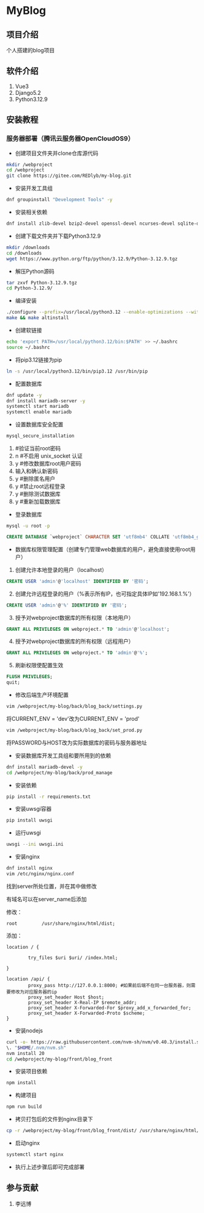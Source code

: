 # MyBlog

## 项目介绍
个人搭建的blog项目

## 软件介绍
1. Vue3
2. Django5.2
3. Python3.12.9


## 安装教程

### 服务器部署（腾讯云服务器OpenCloudOS9）

* 创建项目文件夹并clone仓库源代码
```bash
mkdir /webproject
cd /webproject
git clone https://gitee.com/REDlyb/my-blog.git
```
* 安装开发工具组
```bash
dnf groupinstall "Development Tools" -y
```
* 安装相关依赖
```bash
dnf install zlib-devel bzip2-devel openssl-devel ncurses-devel sqlite-devel readline-devel tk-devel libffi-devel xz-devel -y
```
* 创建下载文件夹并下载Python3.12.9
```bash
mkdir /downloads
cd /downloads
wget https://www.python.org/ftp/python/3.12.9/Python-3.12.9.tgz
```
* 解压Python源码
```bash
tar zxvf Python-3.12.9.tgz
cd Python-3.12.9/
```
* 编译安装
```bash
./configure --prefix=/usr/local/python3.12 --enable-optimizations --with-ensurepip=install
make && make altinstall
```
* 创建软链接
```bash
echo 'export PATH=/usr/local/python3.12/bin:$PATH' >> ~/.bashrc
source ~/.bashrc
```
* 将pip3.12链接为pip
```bash
ln -s /usr/local/python3.12/bin/pip3.12 /usr/bin/pip
```
* 配置数据库
```bash
dnf update -y
dnf install mariadb-server -y
systemctl start mariadb
systemctl enable mariadb
```
* 设置数据库安全配置
```bash
mysql_secure_installation
```
1. #验证当前root密码
2. n #不启用 unix_socket 认证
3. y #修改数据库root用户密码
4. 输入和确认新密码
5. y #删除匿名用户
6. y #禁止root远程登录
7. y #删除测试数据库
8. y #重新加载数据库

* 登录数据库
```bash
mysql -u root -p
```
```sql
CREATE DATABASE `webproject` CHARACTER SET 'utf8mb4' COLLATE 'utf8mb4_general_ci';
```
* 数据库权限管理配置（创建专门管理web数据库的用户，避免直接使用root用户）
1. 创建允许本地登录的用户（localhost）
```sql
CREATE USER 'admin'@'localhost' IDENTIFIED BY '密码';
```
2. 创建允许远程登录的用户（%表示所有IP，也可指定具体IP如'192.168.1.%'）
```sql
CREATE USER 'admin'@'%' IDENTIFIED BY '密码';
```
3. 授予对webproject数据库的所有权限（本地用户）
```sql
GRANT ALL PRIVILEGES ON webproject.* TO 'admin'@'localhost';
```
4. 授予对webproject数据库的所有权限（远程用户）
```sql
GRANT ALL PRIVILEGES ON webproject.* TO 'admin'@'%';
```
5. 刷新权限使配置生效
```sql
FLUSH PRIVILEGES;
quit;
```
* 修改后端生产环境配置
```bash
vim /webproject/my-blog/back/blog_back/settings.py
```
将CURRENT_ENV = 'dev'改为CURRENT_ENV = 'prod'
```bash
vim /webproject/my-blog/back/blog_back/set_prod.py
```
将PASSWORD与HOST改为实际数据库的密码与服务器地址
* 安装数据库开发工具组和要所用到的依赖
```bash
dnf install mariadb-devel -y
cd /webproject/my-blog/back/prod_manage
```
* 安装依赖
```bash
pip install -r requirements.txt
```
* 安装uwsgi容器
```bash
pip install uwsgi
```
* 运行uwsgi
```bash
uwsgi --ini uwsgi.ini
```
* 安装nginx
```bash
dnf install nginx
vim /etc/nginx/nginx.conf
```
找到server所处位置，并在其中做修改

有域名可以在server_name后添加

修改：
```nginx
root         /usr/share/nginx/html/dist;
```
添加：
```nginx
location / { 

        try_files $uri $uri/ /index.html;

}

location /api/ {
        proxy_pass http://127.0.0.1:8000; #如果前后端不在同一台服务器，则需要修改为对应服务器的ip
        proxy_set_header Host $host;
        proxy_set_header X-Real-IP $remote_addr;
        proxy_set_header X-Forwarded-For $proxy_add_x_forwarded_for;
        proxy_set_header X-Forwarded-Proto $scheme;
}
```
* 安装nodejs
```bash
curl -o- https://raw.githubusercontent.com/nvm-sh/nvm/v0.40.3/install.sh | bash
\. "$HOME/.nvm/nvm.sh"
nvm install 20
cd /webproject/my-blog/front/blog_front
```
* 安装项目依赖
```bash
npm install
```
* 构建项目
```bash
npm run build
```
* 拷贝打包后的文件到nginx目录下
```bash
cp -r /webproject/my-blog/front/blog_front/dist/ /usr/share/nginx/html/
```
* 启动nginx
```bash
systemctl start nginx
```
* 执行上述步骤后即可完成部署

## 参与贡献
1. 李远博